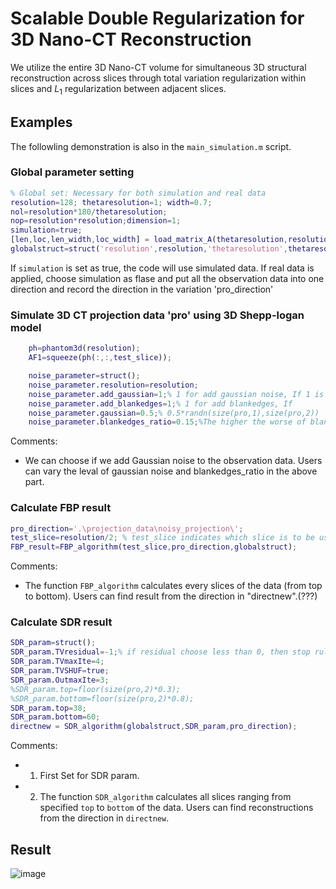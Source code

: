 # Scalable Double Regularization for 3D Nano-CT Reconstruction
We utilize the entire 3D Nano-CT volume for simultaneous 3D structural reconstruction across slices through total variation regularization within slices and $L_1$ regularization between adjacent slices.

## Examples 
The followling demonstration is also in the `main_simulation.m` script.  

### Global parameter setting
```Matlab
% Global set: Necessary for both simulation and real data
resolution=128; thetaresolution=1; width=0.7;
nol=resolution*180/thetaresolution;
nop=resolution*resolution;dimension=1;
simulation=true; 
[len,loc,len_width,loc_width] = load_matrix_A(thetaresolution,resolution,dimension,width);
globalstruct=struct('resolution',resolution,'thetaresolution',thetaresolution,'len_width',len_width,'loc_width',loc_width);
```

If `simulation` is set as true, the code will use simulated data. If real data is applied, choose simulation as flase and put all the observation data into one direction and record the direction in the variation 'pro_direction'

### Simulate 3D CT projection data 'pro' using 3D Shepp-logan model
```Matlab
    ph=phantom3d(resolution);
    AF1=squeeze(ph(:,:,test_slice));

    noise_parameter=struct();
    noise_parameter.resolution=resolution;
    noise_parameter.add_gaussian=1;% 1 for add gaussian noise, If 1 is choosen, then client should choose noise_paramter.gaussian
    noise_parameter.add_blankedges=1;% 1 for add blankedges, If
    noise_parameter.gaussian=0.5;% 0.5*randn(size(pro,1),size(pro,2))
    noise_parameter.blankedges_ratio=0.15;%The higher the worse of blank edges problem;
``` 

Comments: 
- We can choose if we add Gaussian noise to the observation data. Users can vary the leval of gaussian noise and blankedges_ratio in the above part.

### Calculate FBP result
```Matlab
pro_direction='.\projection_data\noisy_projection\';
test_slice=resolution/2; % test_slice indicates which slice is to be used for displaying the reconstruction
FBP_result=FBP_algorithm(test_slice,pro_direction,globalstruct);
``` 
Comments: 
- The function `FBP_algorithm` calculates every slices of the data (from top to bottom). Users can find result from the direction in "directnew".(???) 

### Calculate SDR result
```Matlab
SDR_param=struct();
SDR_param.TVresidual=-1;% if residual choose less than 0, then stop rule is iteration times
SDR_param.TVmaxIte=4;
SDR_param.TVSHUF=true;
SDR_param.OutmaxIte=3;
%SDR_param.top=floor(size(pro,2)*0.3);
%SDR_param.bottom=floor(size(pro,2)*0.8);
SDR_param.top=38;
SDR_param.bottom=60;
directnew = SDR_algorithm(globalstruct,SDR_param,pro_direction);
```
Comments: 
- 1. First Set for SDR param. 
- 2. The function `SDR_algorithm` calculates all slices ranging from specified `top` to `bottom` of the data. Users can find reconstructions from the direction in `directnew`. 

## Result
![image](https://github.com/xylimeng/Scalable-CT/blob/master/Result.png)


